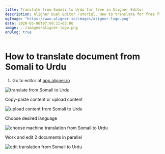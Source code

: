 ```yaml
---
title: Translate from Somali to Urdu for free in Aligner Editor
description: Aligner Dual Editor Tutorial. How to translate for free from Somali to Urdu. Aligner is multilingual document management platform. 
ogImage: "https://www.aligner.io/images/aligner-logo.png"
date: 2020-05-06T07:09:21+03:00
image: ../images/aligner-logo.png
onBlog: true
---
```


# How to translate document from Somali to Urdu

1. Go to editor at [app.aligner.io](https://app.aligner.io "Aligner App web page")

![translate from Somali to Urdu](../aligner-blank-editor.png "translate from Somali to Urdu")

Copy-paste content or upload content

![upload content from Somali to Urdu](../aligner-uploaded-document.png "upload content from Somali to Urdu")

Choose desired language

![choose machine translation from Somali to Urdu](../aligner-language-dropdown.png "choose machine translation from Somali to Urdu")

Work and edit 2 documents in parallel

![edit translation from Somali to Urdu](../aligner-double-sitded-editor.png "edit translation from Somali to Urdu")

